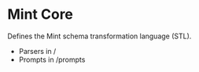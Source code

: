 Mint Core
=========

Defines the Mint schema transformation language (STL).
* Parsers in /
* Prompts in /prompts